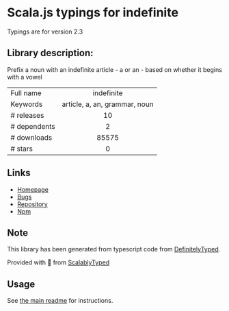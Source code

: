 
# Scala.js typings for indefinite

Typings are for version 2.3

## Library description:
Prefix a noun with an indefinite article - a or an - based on whether it begins with a vowel

|                    |                 |
| ------------------ | :-------------: |
| Full name          | indefinite |
| Keywords           | article, a, an, grammar, noun |
| # releases         | 10 |
| # dependents       | 2 |
| # downloads        | 85575 |
| # stars            | 0 |

## Links
- [Homepage](https://github.com/tandrewnichols/indefinite)
- [Bugs](https://github.com/tandrewnichols/indefinite/issues)
- [Repository](https://github.com/tandrewnichols/indefinite)
- [Npm](https://www.npmjs.com/package/indefinite)
    


## Note
This library has been generated from typescript code from [DefinitelyTyped](https://definitelytyped.org).

Provided with :purple_heart: from [ScalablyTyped](https://github.com/oyvindberg/ScalablyTyped)

## Usage
See [the main readme](../../readme.md) for instructions.


